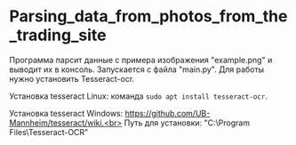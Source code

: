 # Parsing_data_from_photos_from_the_trading_site
Программа парсит данные с примера изображения "example.png" и выводит их в консоль. Запускается с файла "main.py". Для работы нужно установить Tesseract-ocr.

Установка tesseract Linux: команда `sudo apt install tesseract-ocr`.

Установка tesseract Windows: https://github.com/UB-Mannheim/tesseract/wiki.<br>
Путь для установки: "C:\Program Files\Tesseract-OCR"
